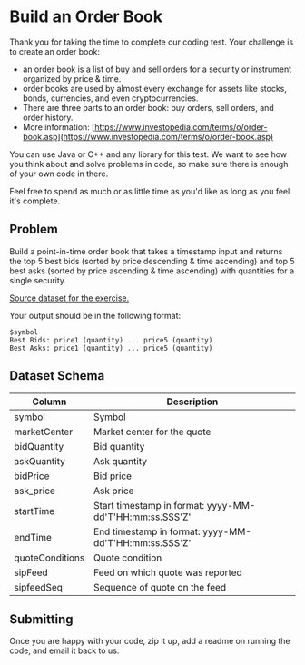 # Build an Order Book

Thank you for taking the time to complete our coding test. Your challenge is to create an order book:

- an order book is a list of buy and sell orders for a security or instrument organized by price &amp; time.
- order books are used by almost every exchange for assets like stocks, bonds, currencies, and even cryptocurrencies.
- There are three parts to an order book: buy orders, sell orders, and order history.
- More information: [https://www.investopedia.com/terms/o/order-book.asp](https://www.investopedia.com/terms/o/order-book.asp)

You can use Java or C++ and any library for this test. We want to see how you think about and solve problems in code, so make sure there is enough of your own code in there.

Feel free to spend as much or as little time as you&#39;d like as long as you feel it&#39;s complete.

## Problem

Build a point-in-time order book that takes a timestamp input and returns the top 5 best bids (sorted by price descending &amp; time ascending) and top 5 best asks (sorted by price ascending &amp; time ascending) with quantities for a single security.

[Source dataset for the exercise.](https://github.com/Nasdaq/hack/blob/master/software-engineering-interview/quotes_2021-02-18.csv.zip)

Your output should be in the following format:
```
$symbol
Best Bids: price1 (quantity) ... price5 (quantity)
Best Asks: price1 (quantity) ... price5 (quantity)
```

## Dataset Schema

| **Column** | **Description** |
| --- | --- |
| symbol | Symbol |
| marketCenter | Market center for the quote |
| bidQuantity | Bid quantity |
| askQuantity | Ask quantity |
| bidPrice | Bid price |
| ask\_price | Ask price |
| startTime | Start timestamp in format: yyyy-MM-dd&#39;T&#39;HH:mm:ss.SSS&#39;Z&#39; |
| endTime | End timestamp in format: yyyy-MM-dd&#39;T&#39;HH:mm:ss.SSS&#39;Z&#39; |
| quoteConditions | Quote condition |
| sipFeed | Feed on which quote was reported |
| sipfeedSeq | Sequence of quote on the feed |

## Submitting

Once you are happy with your code, zip it up, add a readme on running the code, and email it back to us.


